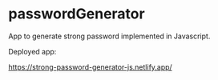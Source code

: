 # passwordGenerator

App to generate strong password implemented in Javascript.

Deployed app:

https://strong-password-generator-js.netlify.app/
